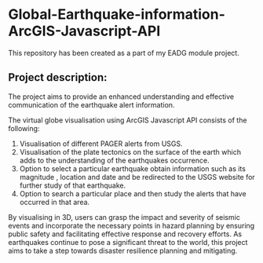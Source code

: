 # Global-Earthquake-information-ArcGIS-Javascript-API
This repository has been created as a part of my EADG module project.

## Project description:
The project aims to provide an enhanced understanding and effective communication of the earthquake alert information.

The virtual globe visualisation using ArcGIS Javascript API consists of the following:
  1. Visualisation of different PAGER alerts from USGS.
  2. Visualisation of the plate tectonics on the surface of the earth which adds to the understanding of the earthquakes occurrence.
  3. Option to select a particular earthquake obtain information such as its magnitude , location and date and be redirected to the USGS website for further study of that earthquake.
  4. Option to search a particular place and then study the alerts that have occurred in that area.

By visualising in 3D, users can grasp the impact and severity of seismic events and incorporate the necessary points in hazard planning by ensuring public safety and facilitating effective response and recovery efforts.
As earthquakes continue to pose a significant threat to the world, this project aims to take a step towards disaster resilience planning and mitigating.
